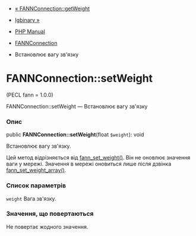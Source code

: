 - [« FANNConnection::getWeight](fannconnection.getweight.md)
- [Igbinary »](book.igbinary.md)

- [PHP Manual](index.md)
- [FANNConnection](class.fannconnection.md)
- Встановлює вагу зв'язку

# FANNConnection::setWeight

(PECL fann = 1.0.0)

FANNConnection::setWeight — Встановлює вагу зв'язку

### Опис

public **FANNConnection::setWeight**(float `$weight`): void

Встановлює вагу зв'язку.

Цей метод відрізняється від
[fann_set_weight()](function.fann-set-weight.md). Він не оновлює
значення ваги у мережі. Значення в мережі оновиться лише після дзвінка
[fann_set_weight_array()](function.fann-set-weight-array.md).

### Список параметрів

`weight`
Вага зв'язку.

### Значення, що повертаються

Не повертає жодного значення.

